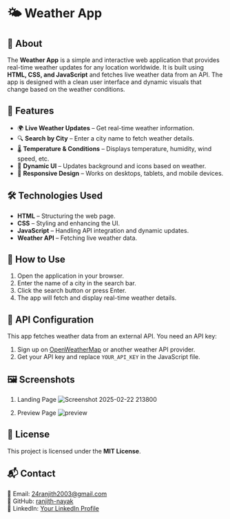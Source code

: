# 🌤️ Weather App

## 📌 About
The **Weather App** is a simple and interactive web application that provides real-time weather updates for any location worldwide. It is built using **HTML, CSS, and JavaScript** and fetches live weather data from an API. The app is designed with a clean user interface and dynamic visuals that change based on the weather conditions.

## 🚀 Features
- 🌍 **Live Weather Updates** – Get real-time weather information.
- 🔍 **Search by City** – Enter a city name to fetch weather details.
- 🌡️ **Temperature & Conditions** – Displays temperature, humidity, wind speed, etc.
- 🎨 **Dynamic UI** – Updates background and icons based on weather.
- 📱 **Responsive Design** – Works on desktops, tablets, and mobile devices.

## 🛠️ Technologies Used
- **HTML** – Structuring the web page.
- **CSS** – Styling and enhancing the UI.
- **JavaScript** – Handling API integration and dynamic updates.
- **Weather API** – Fetching live weather data.

## 🔧 How to Use
1. Open the application in your browser.
2. Enter the name of a city in the search bar.
3. Click the search button or press Enter.
4. The app will fetch and display real-time weather details.


## 📡 API Configuration
This app fetches weather data from an external API. You need an API key:
1. Sign up on [OpenWeatherMap](https://openweathermap.org/) or another weather API provider.
2. Get your API key and replace `YOUR_API_KEY` in the JavaScript file.

## 🖼️ Screenshots
1) Landing Page
![Screenshot 2025-02-22 213800](https://github.com/user-attachments/assets/fc768f80-7662-43b7-9c30-ca789a638fdc)

2) Preview Page
![preview](https://github.com/user-attachments/assets/fecb9ca4-f25e-40ef-be95-7ad09538e41c)



## 📜 License
This project is licensed under the **MIT License**.

## 📬 Contact
📧 Email: 24ranjith2003@gmail.com  
🐙 GitHub: [ranjith-nayak](https://github.com/ranjith-nayak)  
💼 LinkedIn: [Your LinkedIn Profile](https://www.linkedin.com/in/ranjith-a-r/)
